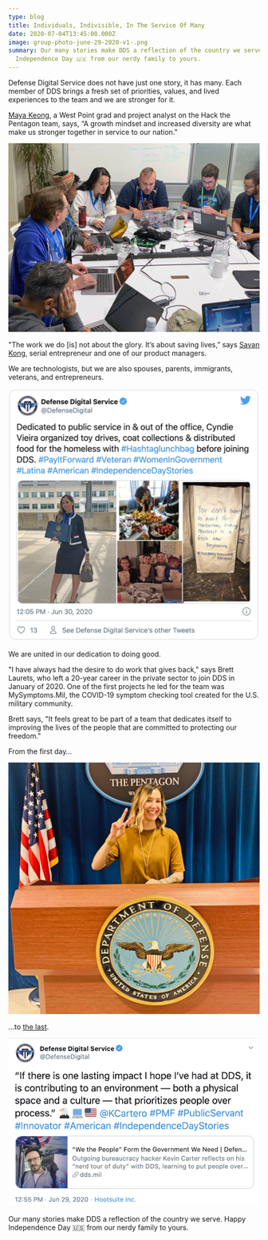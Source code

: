 ```yaml
---
type: blog
title: Individuals, Indivisible, In The Service Of Many
date: 2020-07-04T13:45:00.000Z
image: group-photo-june-29-2020-v1-.png
summary: Our many stories make DDS a reflection of the country we serve. Happy
  Independence Day 🇺🇸 from our nerdy family to yours.
---
```

Defense Digital Service does not have just one story, it has many. Each member of DDS brings a fresh set of priorities, values, and lived experiences to the team and we are stronger for it.

[Maya Keong](https://www.linkedin.com/posts/defensedigitalservice_westpointwomen-asianamerican-digitalsecurity-activity-6684127559006920704-kfaY), a West Point grad and project analyst on the Hack the Pentagon team, says, “A growth mindset and increased diversity are what make us stronger together in service to our nation."

![A group of people sit around a table working on laptops](../../media/img_4805_1.4mb.jpg "Maya Keong works with the Hack the Pentagon team.")

"The work we do \[is] not about the glory. It’s about saving lives,” says [Savan Kong](https://www.linkedin.com/feed/update/urn:li:activity:6682680546969186304), serial entrepreneur and one of our product managers.

We are technologists, but we are also spouses, parents, immigrants, veterans, and entrepreneurs.

![A collage of four photos show a woman holding a diploma, a pair of men packing lunch bags, four children holding lunch bags, and a lunch bag with a message written on it.](../../media/screen-shot-2020-07-01-at-3.10.22-pm.png "Cyndie Vieira (left) organized food drives for the non-profit organization, #Hashtaglunchbag in New Jersey before joining Defense Digital Service.")

We are united in our dedication to doing good.

"I have always had the desire to do work that gives back," says Brett Laurets, who left a 20-year career in the private sector to join DDS in January of 2020. One of the first projects he led for the team was MySymptoms.Mil, the COVID-19 symptom checking tool created for the U.S. military community. 

Brett says, "It feels great to be part of a team that dedicates itself to improving the lives of the people that are committed to protecting our freedom."

From the first day…

![A woman stands behind a podium with a seal of the U.S. Department of Defense on it.](../../media/img_8085_50-.jpg "DDS designer Marie Smith on her first day working at the Pentagon.")

...to [the last](https://dds.mil/media/blog/2020-06-%E2%80%9Cwe-the-people%E2%80%9D-form-the-government-we-need).

![Tweet from Defense Digital Service](../../media/screen-shot-2020-07-04-at-1.49.26-pm.png)

Our many stories make DDS a reflection of the country we serve. Happy Independence Day 🇺🇸 from our nerdy family to yours.

